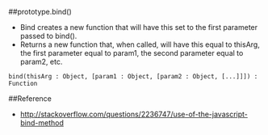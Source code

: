##prototype.bind()

 - Bind creates a new function that will have this set to the first parameter passed to bind().
 - Returns a new function that, when called, will have this equal to thisArg, the first parameter equal to param1, the second parameter equal to param2, etc.

 ```
 bind(thisArg : Object, [param1 : Object, [param2 : Object, [...]]]) : Function
 ```


 ##Reference
  - http://stackoverflow.com/questions/2236747/use-of-the-javascript-bind-method